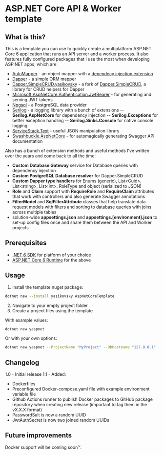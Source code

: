 # ASP.NET Core API & Worker template

## What is this?

This is a template you can use to quickly create a multiplatform ASP.NET Core 6 application that runs an API server and a worker process. It also features fully configured packages that I use the most when developing ASP.NET apps, which are:

- [AutoMapper](https://github.com/AutoMapper/AutoMapper) - an object mapper with a [dependecy injection extension](https://github.com/AutoMapper/AutoMapper.Extensions.Microsoft.DependencyInjection)
- [Dapper](https://github.com/DapperLib/Dapper) - a simple ORM mapper
- [Dapper.SimpleCRUD.yasikovsky](https://github.com/yasikovsky/Dapper.SimpleCRUD) - a fork of [Dapper.SimpleCRUD](https://github.com/ericdc1/Dapper.SimpleCRUD), a library for CRUD helpers for Dapper
- [Microsoft.AspNetCore.Authentication.JwtBearer](https://www.nuget.org/packages/Microsoft.AspNetCore.Authentication.JwtBearer) - for generating and serving JWT tokens
- [Npgsql](https://github.com/npgsql/npgsql) - a PostgreSQL data provider
- [Serilog](https://github.com/serilog/serilog) - a logging library with a bunch of extensions
-- **Serilog.AspNetCore** for dependency injection
-- **Serilog.Exceptions** for better exception handling
-- **Serilog.Sinks.Console** for native console logging
- [ServiceStack.Text](https://github.com/ServiceStack/ServiceStack.Text) - useful JSON manipulation library
- [Swashbuckle.AspNetCore](https://github.com/domaindrivendev/Swashbuckle.AspNetCore) - for automagically generating Swagger API documentation

Also has a bunch of extension methods and useful methods I've written over the years and come back to all the time:

- **Custom Database Gateway** service for Database queries with dependency injection
- **Custom PostgreSQL Database resolver** for Dapper.SimpleCRUD 
- **Custom Dapper type handlers** for Enums (generic), List\<Guid>, List\<string>, List\<int>, RoleType and object (serialized to JSON)
- **Role** and **Claim** support with **RequireRole** and **RequireClaim** attributes that work with controllers and also generate Swagger annotations
- **FilterModel** and **SqlFilterAttribute** classes that help translate data request models with filters and sorting to database queries with joins across multiple tables
- solution-wide **appsettings.json** and **appsettings.[environment].json** to set-up config files once and share them between the API and Worker projects

## Prerequisites

- [.NET 6 SDK](https://dotnet.microsoft.com/en-us/download/dotnet/6.0) for platform of your choice
- [ASP.NET Core 6 Runtime](https://dotnet.microsoft.com/en-us/download/dotnet/6.0)  for the above

## Usage
1. Install the template nuget package: 
```bash
dotnet new --install yasikovsky.AspNetCoreTemplate
```
2. Navigate to your empty project folder
3. Create a project files using the template 

With example values: 
```bash
dotnet new yaspnet
```

Or with your own options:
```bash
dotnet new yaspnet --ProjectName "MyProject" --DbHostname "127.0.0.1" --DbPort "5432" --DbDatabase "mydatabase" --DbUsername "myusername" --DbPassword "mypassword" --GitHubOrgName "my-org-name"
```

## Changelog

1.0 - Initial release
1.1 - Added:
- Dockerfiles
- Preconfigured Docker-compose.yaml file with example environment variable file
- Github Actions runner to publish Docker packages to GitHub package repository when creating new release (important to tag them in the vX.X.X format)
- PasswordSalt is now a random UUID
- JwtAuthSecret is now two joined random UUIDs
## Future improvements
Docker support will be coming soon™.
